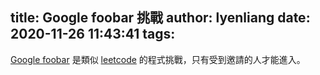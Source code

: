 title: Google foobar 挑戰
author: lyenliang
date: 2020-11-26 11:43:41
tags:
---
[Google foobar](https://foobar.withgoogle.com/) 是類似 [leetcode](https://leetcode.com/) 的程式挑戰，只有受到邀請的人才能進入。


